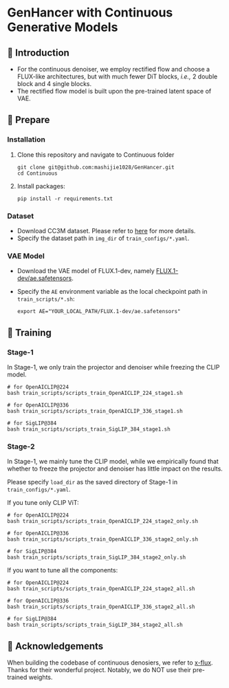 # GenHancer with Continuous Generative Models



## 🔎 Introduction

* For the continuous denoiser, we employ rectified flow and choose a FLUX-like architectures, but with much fewer DiT blocks, *i.e.,* 2 double block and 4 single blocks.
* The rectified flow model is built upon the pre-trained latent space of VAE.



## 🔧 Prepare

### Installation

1. Clone this repository and navigate to Continuous folder

   ```shell
   git clone git@github.com:mashijie1028/GenHancer.git
   cd Continuous
   ```

2. Install packages:

   ```
   pip install -r requirements.txt
   ```

### Dataset

* Download CC3M dataset. Please refer to [here](https://github.com/rom1504/img2dataset/blob/main/dataset_examples/cc3m.md) for more details.
* Specify the dataset path in  `img_dir` of  `train_configs/*.yaml`.

### VAE Model

* Download the VAE model of FLUX.1-dev, namely [FLUX.1-dev/ae.safetensors](https://huggingface.co/black-forest-labs/FLUX.1-dev/blob/main/ae.safetensors).

* Specify the `AE` environment variable as the local checkpoint path in `train_scripts/*.sh`:

  ```shell
  export AE="YOUR_LOCAL_PATH/FLUX.1-dev/ae.safetensors"
  ```

  



## 🏃 Training

### Stage-1

In Stage-1, we only train the projector and denoiser while freezing the CLIP model.

```shell
# for OpenAICLIP@224
bash train_scripts/scripts_train_OpenAICLIP_224_stage1.sh

# for OpenAICLIP@336
bash train_scripts/scripts_train_OpenAICLIP_336_stage1.sh

# for SigLIP@384
bash train_scripts/scripts_train_SigLIP_384_stage1.sh
```

### Stage-2

In Stage-1, we mainly tune the CLIP model, while we empirically found that whether to freeze the projector and denoiser has little impact on the results.

Please specify `load_dir` as the saved directory of Stage-1 in `train_configs/*.yaml`.

If you tune only CLIP ViT:

```shell
# for OpenAICLIP@224
bash train_scripts/scripts_train_OpenAICLIP_224_stage2_only.sh

# for OpenAICLIP@336
bash train_scripts/scripts_train_OpenAICLIP_336_stage2_only.sh

# for SigLIP@384
bash train_scripts/scripts_train_SigLIP_384_stage2_only.sh
```

If you want to tune all the components:

```shell
# for OpenAICLIP@224
bash train_scripts/scripts_train_OpenAICLIP_224_stage2_all.sh

# for OpenAICLIP@336
bash train_scripts/scripts_train_OpenAICLIP_336_stage2_all.sh

# for SigLIP@384
bash train_scripts/scripts_train_SigLIP_384_stage2_all.sh
```



## 🤗 Acknowledgements

When building the codebase of continuous denosiers, we refer to [x-flux](https://github.com/XLabs-AI/x-flux). Thanks for their wonderful project. Notably, we do NOT use their pre-trained weights.
